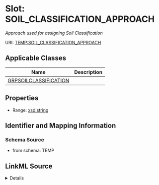 # Slot: SOIL_CLASSIFICATION_APPROACH
_Approach used for assigning Soil Classification_


URI: [TEMP:SOIL_CLASSIFICATION_APPROACH](https://example.org/TEMP/SOIL_CLASSIFICATION_APPROACH)



<!-- no inheritance hierarchy -->




## Applicable Classes

| Name | Description |
| --- | --- |
[GRPSOILCLASSIFICATION](GRPSOILCLASSIFICATION.md) | 






## Properties

* Range: [xsd:string](xsd:string)







## Identifier and Mapping Information







### Schema Source


* from schema: TEMP




## LinkML Source

<details>
```yaml
name: SOIL_CLASSIFICATION_APPROACH
description: Approach used for assigning Soil Classification
from_schema: TEMP
rank: 1000
alias: SOIL_CLASSIFICATION_APPROACH
domain_of:
- GRP_SOIL_CLASSIFICATION
range: string

```
</details>